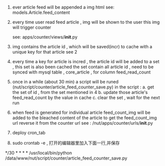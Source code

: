 1. ever article feed will be appended a img html 
    see:  models.Article.feed_content

2. every time user read feed article , img will be shown to the user 
   this img will trigger counter 
    
    see: apps/counter/views/__init__.py
    
3. img contains the article id , which will be saved(incr) to cache with a unique key for that article 
   see 2 
   
4. every time a key for article is incred , the article id   will be added to a set , 
   this set is also been cached 
   the set contain all article id , need to be synced with mysql table , core_article , for column feed_read_count

5. once in a while (about 30 min) 
   a script will be runed (nut/script/counter/article_feed_counter_save.py)
   in the script :
            a. get the set of id , from the set mentioned in 4
            b. update those article's feed_read_count by the value in cache
            c. clear the set , wait for the next run 
            
6. when feed is generated for individual article 
   feed_count_img will be added to the bleached content of the article 
   to get the feed_count_img url 
        reverse it from the counter url 
        see : /nut/apps/counter/urls/__init__.py
        
        
7. deploy cron_tab     

3. sudo crontab -e   , 打开的编辑器里加入下面一行,并保存

*/30 * * * * /usr/local/bin/python /data/www/nut/script/counter/article_feed_counter_save.py 
 